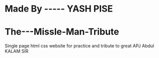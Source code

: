 # Made By ----- YASH PISE
# The---Missle-Man-Tribute
Single page html css website for practice and tribute to great APJ Abdul KALAM SIR 
